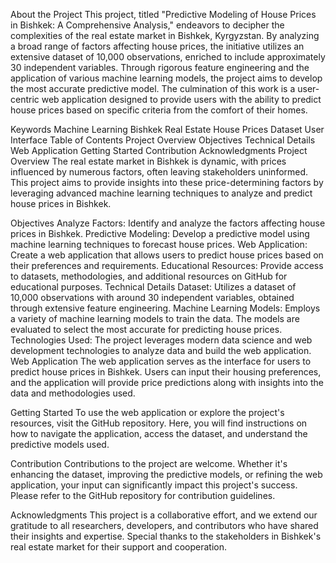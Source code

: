 About the Project
This project, titled "Predictive Modeling of House Prices in Bishkek: A Comprehensive Analysis," endeavors to decipher the complexities of the real estate market in Bishkek, Kyrgyzstan. By analyzing a broad range of factors affecting house prices, the initiative utilizes an extensive dataset of 10,000 observations, enriched to include approximately 30 independent variables. Through rigorous feature engineering and the application of various machine learning models, the project aims to develop the most accurate predictive model. The culmination of this work is a user-centric web application designed to provide users with the ability to predict house prices based on specific criteria from the comfort of their homes.

Keywords
Machine Learning
Bishkek
Real Estate
House Prices
Dataset
User Interface
Table of Contents
Project Overview
Objectives
Technical Details
Web Application
Getting Started
Contribution
Acknowledgments
Project Overview
The real estate market in Bishkek is dynamic, with prices influenced by numerous factors, often leaving stakeholders uninformed. This project aims to provide insights into these price-determining factors by leveraging advanced machine learning techniques to analyze and predict house prices in Bishkek.

Objectives
Analyze Factors: Identify and analyze the factors affecting house prices in Bishkek.
Predictive Modeling: Develop a predictive model using machine learning techniques to forecast house prices.
Web Application: Create a web application that allows users to predict house prices based on their preferences and requirements.
Educational Resources: Provide access to datasets, methodologies, and additional resources on GitHub for educational purposes.
Technical Details
Dataset: Utilizes a dataset of 10,000 observations with around 30 independent variables, obtained through extensive feature engineering.
Machine Learning Models: Employs a variety of machine learning models to train the data. The models are evaluated to select the most accurate for predicting house prices.
Technologies Used: The project leverages modern data science and web development technologies to analyze data and build the web application.
Web Application
The web application serves as the interface for users to predict house prices in Bishkek. Users can input their housing preferences, and the application will provide price predictions along with insights into the data and methodologies used.

Getting Started
To use the web application or explore the project's resources, visit the GitHub repository. Here, you will find instructions on how to navigate the application, access the dataset, and understand the predictive models used.

Contribution
Contributions to the project are welcome. Whether it's enhancing the dataset, improving the predictive models, or refining the web application, your input can significantly impact this project's success. Please refer to the GitHub repository for contribution guidelines.

Acknowledgments
This project is a collaborative effort, and we extend our gratitude to all researchers, developers, and contributors who have shared their insights and expertise. Special thanks to the stakeholders in Bishkek's real estate market for their support and cooperation.

